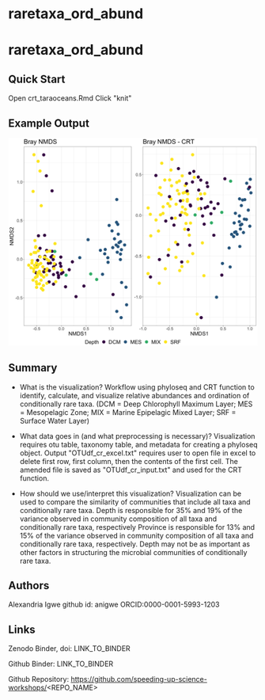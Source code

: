 # raretaxa_ord_abund


raretaxa_ord_abund
====

## Quick Start
Open crt_taraoceans.Rmd
Click "knit"

## Example Output
![](bray_nmds_all_crt.png)

## Summary
- What is the visualization?
Workflow using phyloseq and CRT function to identify, calculate, and visualize relative abundances and ordination of conditionally rare taxa. (DCM = Deep Chlorophyll Maximum Layer; MES = Mesopelagic Zone; MIX = Marine Epipelagic Mixed Layer; SRF = Surface Water Layer) 

- What data goes in (and what preprocessing is necessary)?
Visualization requires otu table, taxonomy table, and metadata for creating a phyloseq object.
Output "OTUdf_cr_excel.txt" requires user to open file in excel to delete first row, first column, then the contents of the first cell. The amended file is saved as "OTUdf_cr_input.txt" and used for the CRT function.

- How should we use/interpret this visualization?
Visualization can be used to compare the similarity of communities that include all taxa and conditionally rare taxa.
Depth is responsible for 35% and 19% of the variance observed in community composition of all taxa and conditionally rare taxa, respectively
Province is responsible for 13% and 15% of the variance observed in community composition of all taxa and conditionally rare taxa, respectively.
Depth may not be as important as other factors in structuring the microbial communities of conditionally rare taxa.
 
## Authors
Alexandria Igwe
github id: anigwe
ORCID:0000-0001-5993-1203

## Links

Zenodo Binder, doi: LINK_TO_BINDER

Github Binder: LINK_TO_BINDER

Github Repository: https://github.com/speeding-up-science-workshops/<REPO_NAME>



